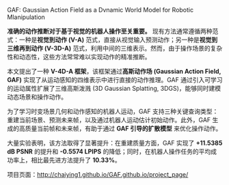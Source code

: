GAF: Gaussian Action Field as a Dvnamic World Model for Robotic Mlanipulation

**准确的动作推断对于基于视觉的机器人操作至关重要。** 现有方法通常遵循两种范式：一种是**视觉到动作 (V-A)** 范式，直接从视觉输入预测动作；另一种是**视觉到三维再到动作 (V-3D-A)** 范式，利用中间的三维表示。然而，由于操作场景的复杂性和动态性，这些方法常常难以实现动作的精准推断。   

本文提出了一种 **V-4D-A 框架**，该框架通过**高斯动作场 (Gaussian Action Field, GAF)** 实现了从运动感知的四维表示中进行直接的动作推理。GAF 通过引入可学习的运动属性扩展了三维高斯泼溅 (3D Gaussian Splatting, 3DGS)，能够同时建模动态场景和操作动作。   

为了学习时变场景几何和动作感知的机器人运动，GAF 支持三种关键查询类型：重建当前场景、预测未来帧，以及通过机器人运动估计初始动作。此外，GAF 生成的高质量当前帧和未来帧，有助于通过 **GAF 引导的扩散模型** 来优化操作动作。   

大量实验表明，该方法取得了显著提升：在重建质量方面，GAF 实现了 **+11.5385 dB PSNR** 的提升和 **-0.5574 LPIPS** 的降低；同时，在机器人操作任务的平均成功率上，相比最先进方法提升了 **10.33%**。    

项目页面：<http://chaiying1.github.io/GAF.github.io/project_page/>   
